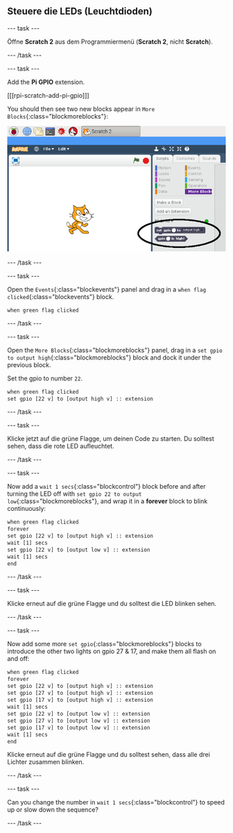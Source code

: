## Steuere die LEDs (Leuchtdioden)

\--- task \---

Öffne **Scratch 2** aus dem Programmiermenü (**Scratch 2**, nicht **Scratch**).

\--- /task \---

\--- task \---

Add the **Pi GPIO** extension.

[[[rpi-scratch-add-pi-gpio]]]

You should then see two new blocks appear in `More Blocks`{:class="blockmoreblocks"}:

![pi gpio blocks in ](images/scratch2-1-annotated.png)

\--- /task \---

\--- task \---

Open the `Events`{:class="blockevents"} panel and drag in a `when flag clicked`{:class="blockevents"} block.

```blocks
when green flag clicked
```

\--- /task \---

\--- task \---

Open the `More Blocks`{:class="blockmoreblocks"} panel, drag in a `set gpio to output high`{:class="blockmoreblocks"} block and dock it under the previous block.

Set the gpio to number `22`.

```blocks
when green flag clicked
set gpio [22 v] to [output high v] :: extension
```

\--- /task \---

\--- task \---

Klicke jetzt auf die grüne Flagge, um deinen Code zu starten. Du solltest sehen, dass die rote LED aufleuchtet.

\--- /task \---

\--- task \---

Now add a `wait 1 secs`{:class="blockcontrol"} block before and after turning the LED off with `set gpio 22 to output low`{:class="blockmoreblocks"}, and wrap it in a **forever** block to blink continuously:

```blocks
when green flag clicked
forever
set gpio [22 v] to [output high v] :: extension
wait [1] secs
set gpio [22 v] to [output low v] :: extension
wait [1] secs
end
```

\--- /task \---

\--- task \---

Klicke erneut auf die grüne Flagge und du solltest die LED blinken sehen.

\--- /task \---

\--- task \---

Now add some more `set gpio`{:class="blockmoreblocks"} blocks to introduce the other two lights on gpio 27 & 17, and make them all flash on and off:

```blocks
when green flag clicked
forever
set gpio [22 v] to [output high v] :: extension
set gpio [27 v] to [output high v] :: extension
set gpio [17 v] to [output high v] :: extension
wait [1] secs
set gpio [22 v] to [output low v] :: extension
set gpio [27 v] to [output low v] :: extension
set gpio [17 v] to [output low v] :: extension
wait [1] secs
end
```

Klicke erneut auf die grüne Flagge und du solltest sehen, dass alle drei Lichter zusammen blinken.

\--- /task \---

\--- task \---

Can you change the number in `wait 1 secs`{:class="blockcontrol"} to speed up or slow down the sequence?

\--- /task \---